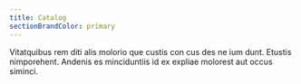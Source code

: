 ```yaml
---
title: Catalog
sectionBrandColor: primary
---
```


Vitatquibus rem diti alis molorio que custis con cus des ne ium dunt. Etustis nimporehent. Andenis es minciduntiis id ex expliae molorest aut occus siminci.